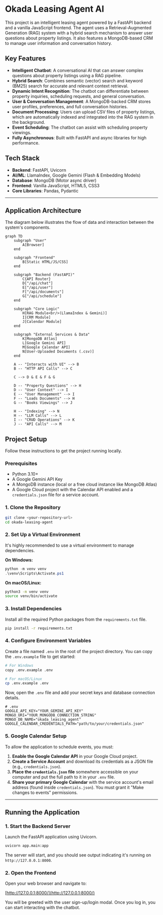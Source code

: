 # Okada Leasing Agent AI

This project is an intelligent leasing agent powered by a FastAPI backend and a vanilla JavaScript frontend. The agent uses a Retrieval-Augmented Generation (RAG) system with a hybrid search mechanism to answer user questions about property listings. It also features a MongoDB-based CRM to manage user information and conversation history.

## Key Features

- **Intelligent Chatbot**: A conversational AI that can answer complex questions about property listings using a RAG pipeline.
- **Hybrid Search**: Combines semantic (vector) search and keyword (BM25) search for accurate and relevant context retrieval.
- **Dynamic Intent Recognition**: The chatbot can differentiate between property inquiries, scheduling requests, and general conversation.
- **User & Conversation Management**: A MongoDB-backed CRM stores user profiles, preferences, and full conversation histories.
- **Document Processing**: Users can upload CSV files of property listings, which are automatically indexed and integrated into the RAG system in the background.
- **Event Scheduling**: The chatbot can assist with scheduling property viewings.
- **Fully Asynchronous**: Built with FastAPI and async libraries for high performance.

## Tech Stack

- **Backend**: FastAPI, Uvicorn
- **AI/ML**: LlamaIndex, Google Gemini (Flash & Embedding Models)
- **Database**: MongoDB (Motor async driver)
- **Frontend**: Vanilla JavaScript, HTML5, CSS3
- **Core Libraries**: Pandas, Pydantic

---

## Application Architecture

The diagram below illustrates the flow of data and interaction between the system's components.

```mermaid
graph TD
    subgraph "User"
        A[Browser]
    end

    subgraph "Frontend"
        B[Static HTML/JS/CSS]
    end

    subgraph "Backend (FastAPI)"
        C{API Router}
        D["/api/chat"]
        E["/api/user"]
        F["/api/documents"]
        G["/api/schedule"]
    end

    subgraph "Core Logic"
        H[RAG Module<br/>(LlamaIndex & Gemini)]
        I[CRM Module]
        J[Calendar Module]
    end

    subgraph "External Services & Data"
        K[MongoDB Atlas]
        L[Google Gemini API]
        M[Google Calendar API]
        N[User-Uploaded Documents (.csv)]
    end

    A -- "Interacts with UI" --> B
    B -- "HTTP API Calls" --> C

    C --> D & E & F & G

    D -- "Property Questions" --> H
    D -- "User Context" --> I
    E -- "User Management" --> I
    F -- "Loads Documents" --> H
    G -- "Books Viewings" --> J

    H -- "Indexing" --> N
    H -- "LLM Calls" --> L
    I -- "CRUD Operations" --> K
    J -- "API Calls" --> M
```

## Project Setup

Follow these instructions to get the project running locally.

### Prerequisites

- Python 3.10+
- A Google Gemini API Key
- A MongoDB instance (local or a free cloud instance like MongoDB Atlas)
- A Google Cloud project with the Calendar API enabled and a `credentials.json` file for a service account.

### 1. Clone the Repository

```bash
git clone <your-repository-url>
cd okada-leasing-agent
```

### 2. Set Up a Virtual Environment

It's highly recommended to use a virtual environment to manage dependencies.

**On Windows:**
```powershell
python -m venv venv
.\venv\Scripts\Activate.ps1
```

**On macOS/Linux:**
```bash
python3 -m venv venv
source venv/bin/activate
```

### 3. Install Dependencies

Install all the required Python packages from the `requirements.txt` file.

```bash
pip install -r requirements.txt
```

### 4. Configure Environment Variables

Create a file named `.env` in the root of the project directory. You can copy the `.env.example` file to get started:

```bash
# For Windows
copy .env.example .env

# For macOS/Linux
cp .env.example .env
```

Now, open the `.env` file and add your secret keys and database connection details.

```env
# .env
GOOGLE_API_KEY="YOUR_GEMINI_API_KEY"
MONGO_URI="YOUR_MONGODB_CONNECTION_STRING"
MONGO_DB_NAME="okada_leasing_agent"
GOOGLE_CALENDAR_CREDENTIALS_PATH="path/to/your/credentials.json"
```

### 5. Google Calendar Setup

To allow the application to schedule events, you must:
1.  **Enable the Google Calendar API** in your Google Cloud project.
2.  **Create a Service Account** and download its credentials as a JSON file (e.g., `credentials.json`).
3.  **Place the `credentials.json` file** somewhere accessible on your computer and put the full path to it in your `.env` file.
4.  **Share your primary Google Calendar** with the service account's email address (found inside `credentials.json`). You must grant it "Make changes to events" permissions.

---

## Running the Application

### 1. Start the Backend Server

Launch the FastAPI application using Uvicorn.

```bash
uvicorn app.main:app
```

The server will start, and you should see output indicating it's running on `http://127.0.0.1:8000`.

### 2. Open the Frontend

Open your web browser and navigate to:

[http://127.0.0.1:8000/](http://127.0.0.1:8000/)

You will be greeted with the user sign-up/login modal. Once you log in, you can start interacting with the chatbot.
